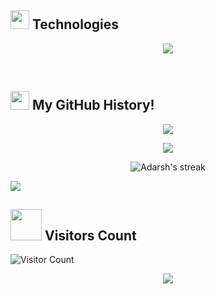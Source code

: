 ## <img src= "https://media.giphy.com/media/hpFCIpvGxUKgTfjRKl/giphy.gif" width="30px" height="30px"> Technologies



<p align="center">
   <img src="https://skillicons.dev/icons?i=html,css,js,git,mongodb,react,nextjs,github,django,nodejs,vscode,s,vercel,codepen"/>
</p>
<br>

## <img src="https://media.giphy.com/media/iY8CRBdQXODJSCERIr/giphy.gif" width="30px" height="30px"> My GitHub History!

<p align="center">
  <img src="https://github-readme-stats.vercel.app/api?username=ketan132614&count_private=true&show_icons=true&include_all_commits=true&theme=dark#gh-dark-mode-only"/>
  <p align="center">
  <img src="https://github-readme-stats.vercel.app/api/top-langs/?username=ketan132614&hide=TeX&layout=compact&theme=dark#gh-dark-mode-only" />
  </p>
  
  <p align="center">
  <img title="🔥 Get streak stats for your profile at git.io/streak-stats" alt="Adarsh's streak" src="https://github-readme-streak-stats.herokuapp.com/?user=ketan132614&theme=black-ice&hide_border=true&stroke=0000&background=000000"/>
    
  </p>
  <img src="https://github-profile-trophy.vercel.app/?username=ketan132614&theme=onedark"/>
</p>
 
## <img src="https://media.giphy.com/media/v1.Y2lkPTc5MGI3NjExYWEwZDZmMTdhZGEzMWQ3ZDlmNGFmZGEwZGJjMDQ1NzAzODg3ZmRmZCZjdD1z/LM7mVNy0iAZpTBAkIH/giphy.gif" width="50px" height="50px"> Visitors Count

![Visitor Count](https://profile-counter.glitch.me/ketan132614/count.svg)

<p align="center">
  <img src="https://capsule-render.vercel.app/api?type=waving&color=gradient&height=160&section=footer"/>
</p>
